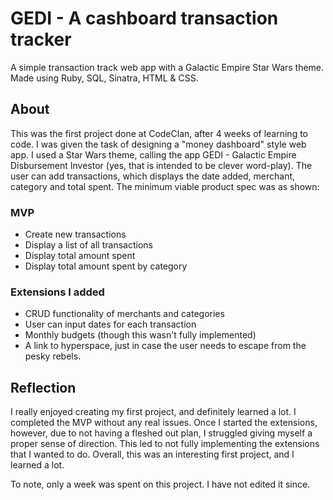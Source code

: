 # GEDI - A cashboard transaction tracker
A simple transaction track web app with a Galactic Empire Star Wars theme. Made using Ruby, SQL, Sinatra, HTML & CSS.

## About
This was the first project done at CodeClan, after 4 weeks of learning to code. I was given the task of designing a "money dashboard" style web app. I used a Star Wars theme, calling the app GEDI - Galactic Empire Disbursement Investor (yes, that is intended to be clever word-play). The user can add transactions, which displays the date added, merchant, category and total spent. The minimum viable product spec was as shown: 

### MVP 
* Create new transactions
* Display a list of all transactions
* Display total amount spent
* Display total amount spent by category

### Extensions I added
* CRUD functionality of merchants and categories
* User can input dates for each transaction
* Monthly budgets (though this wasn't fully implemented)
* A link to hyperspace, just in case the user needs to escape from the pesky rebels.

## Reflection
I really enjoyed creating my first project, and definitely learned a lot. I completed the MVP without any real issues. Once I started the extensions, however, due to not having a fleshed out plan, I struggled giving myself a proper sense of direction. This led to not fully implementing the extensions that I wanted to do.  Overall, this was an interesting first project, and I learned a lot.  

To note, only a week was spent on this project. I have not edited it since.
